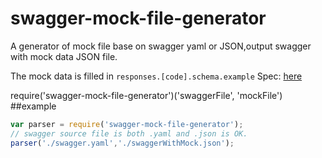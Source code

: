 # swagger-mock-file-generator
A generator of mock file base on swagger yaml or JSON,output swagger with mock data JSON file.

The mock data is filled in ````responses.[code].schema.example````
Spec: [here](https://github.com/OAI/OpenAPI-Specification/blob/master/versions/2.0.md#fixed-fields-13)

require('swagger-mock-file-generator')('swaggerFile', 'mockFile')
##example
````javascript
var parser = require('swagger-mock-file-generator');
// swagger source file is both .yaml and .json is OK.
parser('./swagger.yaml','./swaggerWithMock.json');

````
